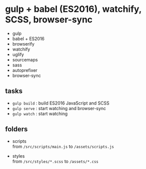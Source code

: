 # gulp + babel (ES2016), watchify, SCSS, browser-sync

- gulp
- babel + ES2016
- browserify
- watchify
- uglify
- sourcemaps
- sass
- autoprefixer
- browser-sync

## tasks

- `gulp build` : build ES2016 JavaScript and SCSS
- `gulp serve` : start watching and browser-sync
- `gulp watch` : start watching

## folders

- scripts  
from `/src/scripts/main.js` to `/assets/scripts.js`

- styles  
from `/src/styles/*.scss` to `/assets/*.css`
